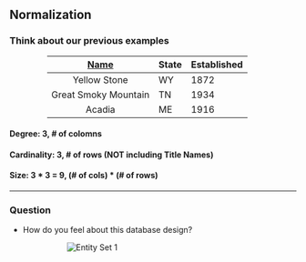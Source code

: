 ## Normalization

### Think about our previous examples
<div style="margin-left: auto; margin-right: auto; width: 373px">

|<u>Name</u>|State|Established|
|:---:|:---|:---|
|Yellow Stone|WY|1872|
|Great Smoky Mountain|TN|1934|
|Acadia|ME|1916|
</div>

#### Degree: 3, # of colomns
#### Cardinality: 3, # of rows (NOT including Title Names)
#### Size: 3 * 3 = 9, (# of cols) * (# of rows)
---
### Question 
- How do you feel about this database design?
<div style="margin-left: auto; margin-right: auto; width: 60%"> 

![Entity Set 1](Images\N1\N_1.png) </div>

